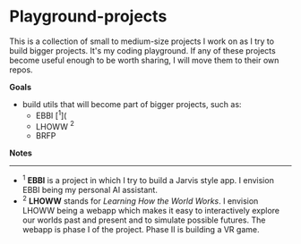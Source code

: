 # Playground-projects

This is a collection of small to medium-size projects I work on as I try to build bigger projects. It's my coding playground. If any of these projects become useful enough to be worth sharing, I will move them to their own repos.  
  
**Goals**
- build utils that will become part of bigger projects, such as:
    - EBBI [$^1$](
    - LHOWW $^2$
    - BRFP  
  
**Notes**  
  
---
- $^1$ **EBBI** is a project in which I try to build a Jarvis style app. I envision EBBI being my personal AI assistant.  
- $^2$ **LHOWW** stands for *Learning How the World Works*. I envision LHOWW being a webapp which makes it easy to interactively explore our worlds past and present and to simulate possible futures. The webapp is phase I of the project. Phase II is building a VR game.